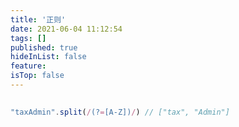 ```yaml
---
title: '正则'
date: 2021-06-04 11:12:54
tags: []
published: true
hideInList: false
feature: 
isTop: false
---
```

## 
```js
"taxAdmin".split(/(?=[A-Z])/) // ["tax", "Admin"]
```